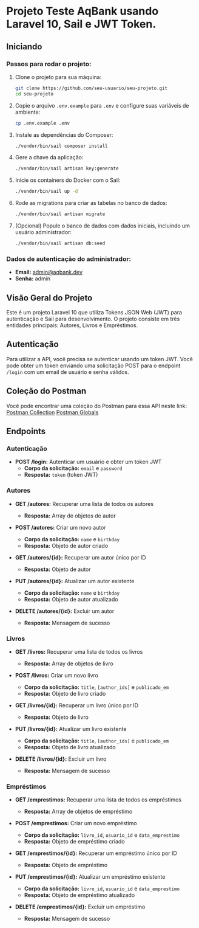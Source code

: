 # Projeto Teste AqBank usando Laravel 10, Sail e JWT Token.

## Iniciando

### Passos para rodar o projeto:

1. Clone o projeto para sua máquina:
   ```bash
   git clone https://github.com/seu-usuario/seu-projeto.git
   cd seu-projeto
   ```

2. Copie o arquivo `.env.example` para `.env` e configure suas variáveis de ambiente:
   ```bash
   cp .env.example .env
   ```

3. Instale as dependências do Composer:
   ```bash
   ./vendor/bin/sail composer install
   ```

4. Gere a chave da aplicação:
   ```bash
   ./vendor/bin/sail artisan key:generate
   ```

5. Inicie os containers do Docker com o Sail:
   ```bash
   ./vendor/bin/sail up -d
   ```

6. Rode as migrations para criar as tabelas no banco de dados:
   ```bash
   ./vendor/bin/sail artisan migrate
   ```

7. (Opcional) Popule o banco de dados com dados iniciais, incluindo um usuário administrador:
   ```bash
   ./vendor/bin/sail artisan db:seed
   ```

### Dados de autenticação do administrador:

- **Email:** admin@aqbank.dev
- **Senha:** admin

## Visão Geral do Projeto

Este é um projeto Laravel 10 que utiliza Tokens JSON Web (JWT) para autenticação e Sail para desenvolvimento. O projeto consiste em três entidades principais: Autores, Livros e Empréstimos.

## Autenticação

Para utilizar a API, você precisa se autenticar usando um token JWT. Você pode obter um token enviando uma solicitação POST para o endpoint `/login` com um email de usuário e senha válidos.


## Coleção do Postman

Você pode encontrar uma coleção do Postman para essa API neste link:
[Postman Collection](https://drive.google.com/file/d/1SMYMU7YaHPbsuckrmtMCBNVXdE4FmyJp/view?usp=drive_link)
[Postman Globals](https://drive.google.com/file/d/1SMYMU7YaHPbsuckrmtMCBNVXdE4FmyJp/view?usp=sharing)

## Endpoints

### Autenticação

- **POST /login:** Autenticar um usuário e obter um token JWT
  - **Corpo da solicitação:** `email` e `password`
  - **Resposta:** `token` (token JWT)

### Autores

- **GET /autores:** Recuperar uma lista de todos os autores
  - **Resposta:** Array de objetos de autor

- **POST /autores:** Criar um novo autor
  - **Corpo da solicitação:** `name` e `birthday`
  - **Resposta:** Objeto de autor criado

- **GET /autores/{id}:** Recuperar um autor único por ID
  - **Resposta:** Objeto de autor

- **PUT /autores/{id}:** Atualizar um autor existente
  - **Corpo da solicitação:** `name` e `birthday`
  - **Resposta:** Objeto de autor atualizado

- **DELETE /autores/{id}:** Excluir um autor
  - **Resposta:** Mensagem de sucesso

### Livros

- **GET /livros:** Recuperar uma lista de todos os livros
  - **Resposta:** Array de objetos de livro

- **POST /livros:** Criar um novo livro
  - **Corpo da solicitação:** `title`, `[author_ids]` e `publicado_em`
  - **Resposta:** Objeto de livro criado

- **GET /livros/{id}:** Recuperar um livro único por ID
  - **Resposta:** Objeto de livro

- **PUT /livros/{id}:** Atualizar um livro existente
  - **Corpo da solicitação:** `title`, `[author_ids]` e `publicado_em`
  - **Resposta:** Objeto de livro atualizado

- **DELETE /livros/{id}:** Excluir um livro
  - **Resposta:** Mensagem de sucesso

### Empréstimos

- **GET /emprestimos:** Recuperar uma lista de todos os empréstimos
  - **Resposta:** Array de objetos de empréstimo

- **POST /emprestimos:** Criar um novo empréstimo
  - **Corpo da solicitação:** `livro_id`, `usuario_id` e `data_emprestimo`
  - **Resposta:** Objeto de empréstimo criado

- **GET /emprestimos/{id}:** Recuperar um empréstimo único por ID
  - **Resposta:** Objeto de empréstimo

- **PUT /emprestimos/{id}:** Atualizar um empréstimo existente
  - **Corpo da solicitação:** `livro_id`, `usuario_id` e `data_emprestimo`
  - **Resposta:** Objeto de empréstimo atualizado

- **DELETE /emprestimos/{id}:** Excluir um empréstimo
  - **Resposta:** Mensagem de sucesso


